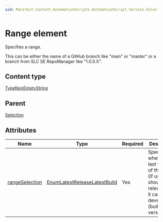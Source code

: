 ```yaml
---
uid: Manifest.Content.AutomationScripts.AutomationScript.Version.Selection.Range
---
```


# Range element

Specifies a range.

This can be either the name of a GitHub branch like "main" or "master" or a branch from SLC SE RepoManager like "1.0.0.X".

## Content type

[TypeNonEmptyString](xref:Manifest-TypeNonEmptyString)

## Parent

[Selection](xref:Manifest.Content.AutomationScripts.AutomationScript.Version.Selection)

## Attributes

|Name|Type|Required|Description|
|--- |--- |--- |--- |
|[rangeSelection](xref:Manifest.Content.AutomationScripts.AutomationScript.Version.Selection.Range-rangeSelection)|[EnumLatestReleaseLatestBuild](xref:Manifest-EnumLatestReleaseLatestBuild)|Yes|Specifies whether the last version of the range (if used) should be a release or if it can be a development (build) version.|
